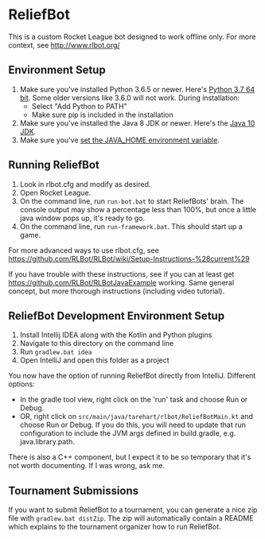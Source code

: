 # ReliefBot

This is a custom Rocket League bot designed to work offline only.
For more context, see http://www.rlbot.org/

## Environment Setup

1. Make sure you've installed Python 3.6.5 or newer. Here's [Python 3.7 64 bit](https://www.python.org/ftp/python/3.7.0/python-3.7.0-amd64.exe). Some older versions like 3.6.0 will not work. During installation:
   - Select "Add Python to PATH"
   - Make sure pip is included in the installation
1. Make sure you've installed the Java 8 JDK or newer. Here's the [Java 10 JDK](http://www.oracle.com/technetwork/java/javase/downloads/jdk10-downloads-4416644.html).
1. Make sure you've [set the JAVA_HOME environment variable](https://javatutorial.net/set-java-home-windows-10).


## Running ReliefBot

1. Look in rlbot.cfg and modify as desired.
1. Open Rocket League.
1. On the command line, run `run-bot.bat` to start ReliefBots' brain.
The console output may show a percentage less than 100%, but once a little
java window pops up, it's ready to go.
1. On the command line, run `run-framework.bat`. This should start up a game.

For more advanced ways to use rlbot.cfg, see https://github.com/RLBot/RLBot/wiki/Setup-Instructions-%28current%29

If you have trouble with these instructions, see if you can at least get
https://github.com/RLBot/RLBotJavaExample working. Same general concept,
but more thorough instructions (including video tutorial).

## ReliefBot Development Environment Setup

1. Install Intellij IDEA along with the Kotlin and Python plugins
1. Navigate to this directory on the command line
1. Run `gradlew.bat idea`
1. Open IntelliJ and open this folder as a project

You now have the option of running ReliefBot directly from IntelliJ. Different options:
- In the gradle tool view, right click on the 'run' task and choose Run or Debug.
- OR, right click on `src/main/java/tarehart/rlbot/ReliefBotMain.kt` and choose Run or Debug.
   If you do this, you will need to update that run configuration to include the JVM args
   defined in build.gradle, e.g. java.library.path.


There is also a C++ component, but I expect it to be so temporary that
it's not worth documenting. If I was wrong, ask me.


## Tournament Submissions

If you want to submit ReliefBot to a tournament, you can generate a nice zip file with `gradlew.bat distZip`.
The zip will automatically contain a README which explains to the tournament organizer how to run ReliefBot.
